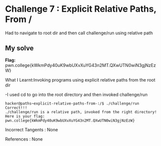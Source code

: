# Challenge 7 : Explicit Relative Paths, From /

Had to navigate to root dir and then call challenge/run using relative path

## My solve

**Flag:** pwn.college{kWkmPdy40uK9wbUXvXuYG43n2MT.QXwUTN0wiN3gjNzEzW}

What I Learnt:Invoking programs using explicit relative paths from the root dir

-I used cd to go into the root directory and then invoked challenge/run

```
hacker@paths~explicit-relative-paths-from-:/$ ./challenge/run
Correct!!!
./challenge/run is a relative path, invoked from the right directory!
Here is your flag:
pwn.college{kWkmPdy40uK9wbUXvXuYG43n2MT.QXwUTN0wiN3gjNzEzW}
```

Incorrect Tangents :
None

References :
None
